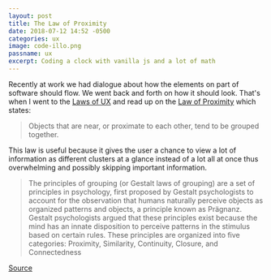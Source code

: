 ```yaml
---
layout: post
title: The Law of Proximity
date: 2018-07-12 14:52 -0500
categories: ux
image: code-illo.png
passname: ux
excerpt: Coding a clock with vanilla js and a lot of math
---
```


Recently at work we had dialogue about how the elements on part of software should flow.  We went back and forth on how it should look.  That's when I went to the [Laws of UX](https://lawsofux.com/) and read up on the [Law of Proximity](https://lawsofux.com/law-of-proximity) which states:

>Objects that are near, or proximate to each other, tend to be grouped together.

This law is useful because it gives the user a chance to view a lot of information as different clusters at a glance instead of a lot all at once thus overwhelming and possibly skipping important information.

>The principles of grouping (or Gestalt laws of grouping) are a set of principles in psychology, first proposed by Gestalt psychologists to account for the observation that humans naturally perceive objects as organized patterns and objects, a principle known as Prägnanz. Gestalt psychologists argued that these principles exist because the mind has an innate disposition to perceive patterns in the stimulus based on certain rules. These principles are organized into five categories: Proximity, Similarity, Continuity, Closure, and Connectedness

[Source](https://en.wikipedia.org/wiki/Principles_of_grouping)
